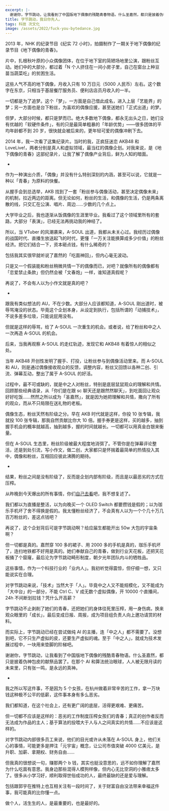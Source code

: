 ```yaml
---
excerpt: |-
  谢谢你，字节跳动，让我看到了中国版地下偶像的残酷青春物语。什么圣嘉然，都只是披着伪神包皮的献祭品罢了。在那个 AI 和算法统治眼球，人人被无限月读的未来里，只有张一鸣，是永远的真神。
title: 字节跳动，我日你先人。
tags: 科技 次文化
image: /assets/2022/fuck-you-bytedance.jpg
---
```


2013 年，NHK 的纪录节目《纪实 72 小时》，拍摄制作了一期关于地下偶像的纪录节目《地下偶像的青春》。

片中，扎根秋叶原的小众偶像团体，在位于地下室的简陋场地里公演，跟粉丝互动。她们中的大部分，都过着「N 个人挤住在一间小房子里，自己在窗台上种豆苗当蔬菜吃」的贫困生活。

这些人气不高的地下偶像，月收入只有 10 万日元（5000 人民币）左右。这个数字在东京，只相当于基层餐厅服务员、便利店店员月收入的一半。

一切都是为了追梦。这个「梦」，一方面是自己借此成名，进入上层「艺能界」的梦；另一方面也是台下粉丝，为喜欢的偶像应援，甚至送她们「正式出道」的梦。

但梦，大部分时候，都只是梦而已。绝大多数地下偶像，都永无出头之日，她们没有优越的「软硬件条件」，有的只是最简单粗暴的「年龄优势」——很多团体的平均年龄都不到 20 岁，很快就会被后来的，更年轻可爱的偶像冲刷下去。

2014 年，我一次看了这集纪录片。当时的我，正疯狂迷恋 AKB48 和 LoveLive!，两者分别是真人和虚拟领域，最当红的偶像企划。对我来说，是《地下偶像的青春》这部纪录片，让我了解了偶像产业背后，鲜为人知的暗面。

-

作为一种演出介质，「偶像」并没有什么特别深刻的内涵，甚至可以说，它就是一种以「青春」为原料的快餐。

从握手会到总选举，AKB 找到了一套「粉丝参与偶像活动，甚至决定偶像未来」的机制，拉近两边的距离。但无论如何，粉丝的生活，和偶像的生活，仍是两条离散的线，只交汇在公演、唱片、周边……少数的几个点上。

大学毕业之后，我也逐渐从饭偶像的生涯里毕业。我看过了这个领域里所有的套路，大部分「表演」，已经无法再挑动我的神经了。

所以，当 VTuber 的风潮袭来，A-SOUL 出道，我都从未关心过。我经历过偶像的战国时代、直播生放送起飞的时代，更懂「一万关注能换算成多少价值」的粉丝经济。把它们结合一下，资本砸点钱，有什么稀奇的？

包括我其实很早就听说了嘉然的「吃面神回」，但内心毫无波动。

只是又一个假装能和粉丝稍微共情一下的偶像而已，对吧？就像所有的偶像都有「恋爱禁止条款」但仍然会被「文春炮」一样，谁知道真假呢？

再说了，不会有人以为小作文就是真的吧？

-

跟我有类似想法的 AU，不在少数。大部分人应该都知道，A-SOUL 刚出道时，被辱骂淹没的状态。毕竟这个企划本身，从设定到执行，包括所谓的「动捕技术」，不说多差多垃圾，只能说屁用没有。

但就是这样的辱骂，给了 A-SOUL 一次重生的机会。或者说，给了粉丝和中之人一次再造 A-SOUL 的机会。

后来，当我再观察 A-SOUL 的走红轨迹，发现它和 AKB48 有着惊人的相似之处。

当年 AKB48 开创性发明了握手、打投，让粉丝参与到偶像活动里来。而 A-SOUL 和 AU，则是通过偶像接收观众的反馈，调整内容，粉丝又回馈以各种二创、引流、弹幕互动，整出了属于 A-SOUL 的好活。

过程中，最不可或缺的，就是中之人对粉丝，特别是底层鼠鼠观众的理解和共情。回顾那些经典语录，从「你们是在跟 sc 聊天还是跟然然聊天」，到吃面回让观众好好吃饭……然然之所以成为「圣嘉然」，就是因为她把理解和共情，撒向了所有的观众，而从不只局限在送礼物的老板。

偶像生态，粉丝天然有阶级之分。早在 AKB 时代就是这样，你投 10 张专辑，我就投 100 张专辑，那我自然贡献比你大 10 倍。握手券更是这样，买的越多，抽到握手机会的概率就越高，抽到越多，握的时间就越长。一切都可以用真金白银来衡量。

但在 A-SOUL 生态里，粉丝阶级被最大程度地消弭了。不管你是在弹幕评论整活，还是到处引流，写小作文，做二创，大家都只是怀揣着最简单的热情投入其中，偶像和粉丝，互相回应彼此沸腾的期待。

-

结果，粉丝之间是没有阶级了，反而是企划内部有阶级，而且是以最恶劣的方式在压榨。

从昨晚到今天爆出的所有事情，你们[自己去看](https://www.zhihu.com/question/532153537/answer/2479571223)吧，我不想复述了。

我们都以为直播是整活，以为向晚买一个 OLED Switch 都要攒钱是假的；以为珈乐手机坏了舍不得换是假的。我太懂粉丝经济了，不会真有人以为一个个几十万几百万粉丝的，差这点钱吧？

再说了，这个企划背后可是字节跳动啊？给应届生都能开出 50w 大包的宇宙条啊？

但一切都是真的。嘉然穿 100 多的裙子、用 2000 多的手机是真的，珈乐手机坏了，连扫地铁都不好用是真的。她们奉献自己的青春，做到行业天花板，还把天花板捅了个窟窿，最后沦为字节跳动畸形制度，朝夕光年团队内斗的牺牲品。

这些事情，作为一个科技行业的「业内人」。我初听觉得震惊，但仔细一想，又只能说实在合理。

对字节跳动来说，「技术」当然大于「人」。毕竟中之人又不能规模化，又不能成为「大中台」的一部分，不能 Ctrl C、V 成无数个虚拟偶像，开 10000 个直播间，24h 不间断划拉钱？凭什么开高薪？

字节跳动不止剥削了她们的青春，还把她们的身体往死里压榨，用一身伤病，换来观众眼里的「成长」，最后变成日报、周报，成为项目组负责人向上邀功请赏的材料。

而实际上，字节跳动已经在尝试做纯 AI 的主播，连「中之人」都不需要了。没想到吧，它不只生产虚拟的皮，还要生产虚拟的魂。至于「中之人」，就成为技术发展过程中，一块用来垫脚的阶梯吧。

谢谢你，字节跳动，让我看到了中国版地下偶像的残酷青春物语。什么圣嘉然，都只是披着伪神包皮的献祭品罢了。在那个 AI 和算法统治眼球，人人被无限月读的未来里，只有张一鸣，是永远的真神。

-

我之所以写这件事，不是因为 5 个女孩，在杭州做着非常辛苦的工作，拿一万块钱这种极不公平的低薪，这件事本身有多么恶劣。

我们都知道，在这个社会上，还有更广阔的底层，活得更艰难、更痛苦。

但一切都不应该是这样的：恶劣的工作制度压榨女孩们的青春；真正的创作者反而无法成为作品的主人；基于算法的投喂大于人与人之间真实的共情……不应该是这样的。

对字节跳动内部很多员工来说，他们的目光或许从未落在 A-SOUL 身上，他们关心的事情，可能更多是押注「元宇宙」概念，让公司市值突破 4000 亿美元，是升职、加薪、拿期权、财务自由……

但我真的很想说一句，赚那两个 b 钱，其实也挺没意思的，远不如你理解了嘉然为什么吃面有意思。我身边那些混得人模狗样像，但内心无比空洞的小雅痞太多了。很多从小学习好，顺利取得世俗成功的人，最终最缺的还是爱与理解。

包括跟郭宇在推特上也互相关注有一段时间了，关于财富自由没法带来幸福这件事，我可能真的比你懂一点。

做个人，活生生的人，是最重要的，也是最好的。